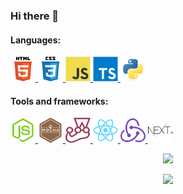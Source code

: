 ### Hi there 👋

<!--
**Gullbra/Gullbra** is a ✨ _special_ ✨ repository because its `README.md` (this file) appears on your GitHub profile.

Here are some ideas to get you started:

- 🔭 I’m currently working on ...
- 🌱 I’m currently learning ...
- 👯 I’m looking to collaborate on ...
- 🤔 I’m looking for help with ...
- 💬 Ask me about ...
- 📫 How to reach me: ...
- 😄 Pronouns: ...
- ⚡ Fun fact: ...
-->

<h4>
  Languages:
</h4>
<p align="left">
  <a href="https://www.w3.org/html/" target="_blank"> 
    <img 
      src="https://raw.githubusercontent.com/devicons/devicon/master/icons/html5/html5-original-wordmark.svg" 
      alt="html5" title="HTML5" width="40" height="40"/> 
  </a> 
  <a href="https://www.w3schools.com/css/" target="_blank">  
    <img 
      src="https://raw.githubusercontent.com/devicons/devicon/master/icons/css3/css3-original-wordmark.svg" 
      alt="css3" title="CSS 3" width="40" height="40"/>
  </a>
  <a href="https://developer.mozilla.org/en-US/docs/Web/JavaScript" target="_blank"> 
    <img 
      src="https://raw.githubusercontent.com/devicons/devicon/master/icons/javascript/javascript-original.svg" 
      alt="javascript" title="JavaScript" width="40" height="40"/> 
  </a>
  <a href="https://www.typescriptlang.org" target="_blank"> 
    <img 
      src="https://raw.githubusercontent.com/devicons/devicon/master/icons/typescript/typescript-original.svg"
      alt="typescript" title="TypeScript" width="40" height="40"/>
  </a>
  <a href="https://www.python.org" target="_blank"> 
    <img 
      src="https://raw.githubusercontent.com/devicons/devicon/master/icons/python/python-original.svg"
      alt="python" title="Python" width="40" height="40"/>
  </a>
</p>

<h4>
  Tools and frameworks:
</h4>
<p align="left">
  <a href="https://nodejs.org/about/" target="_blank"> 
    <img 
      src="https://raw.githubusercontent.com/devicons/devicon/master/icons/nodejs/nodejs-original.svg" 
      alt="nodejs" title="Node JS" width="40" height="40"/> 
  </a>
  <a href="https://mochajs.org" target="_blank"> 
    <img 
      src="https://raw.githubusercontent.com/devicons/devicon/master/icons/mocha/mocha-plain.svg" 
      alt="mocha" title="Mocha JS" width="40" height="40"/> 
  </a>
  <a href="https://https://jestjs.io" target="_blank"> 
    <img 
      src="https://raw.githubusercontent.com/devicons/devicon/master/icons/jest/jest-plain.svg" 
      alt="jest" title="Jest" width="40" height="40"/> 
  </a>
  <a href="https://reactjs.org" target="_blank"> 
    <img 
      src="https://raw.githubusercontent.com/devicons/devicon/master/icons/react/react-original.svg" 
      alt="react" title="React JS" width="40" height="40"/> 
  </a>
  <a href="https://redux.js.org" target="_blank"> 
    <img 
      src="https://raw.githubusercontent.com/devicons/devicon/master/icons/redux/redux-original.svg" 
      alt="redux" title="Redux JS" width="40" height="40"/> 
  </a>
  <a href="https://nextjs.org" target="_blank"> 
    <img 
      src="https://raw.githubusercontent.com/devicons/devicon/master/icons/nextjs/nextjs-original-wordmark.svg" 
      alt="next" title="Next JS" width="40" height="40"/> 
  </a>
</p>


<!-- generated from https://github.com/anuraghazra/github-readme-stats -->
<div style="text-align: center">
  <img 
     style="display: inline" height="160rem" 
     src="https://github-readme-stats.vercel.app/api?username=gullbra&show_icons=true&theme=default&include_all_commits=true&count_private=true"
   />
  
  <img 
     style="display: inline" height="160rem" 
     src="https://github-readme-stats.vercel.app/api/top-langs/?username=gullbra&layout=compact&langs_count=16&theme=default"
   />
</div>
